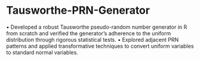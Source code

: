 # Tausworthe-PRN-Generator
• Developed a robust Tausworthe pseudo-random number generator in R from scratch and verified the generator’s adherence to the uniform distribution through rigorous statistical tests. 
• Explored adjacent PRN patterns and applied transformative techniques to convert uniform variables to standard normal variables.

